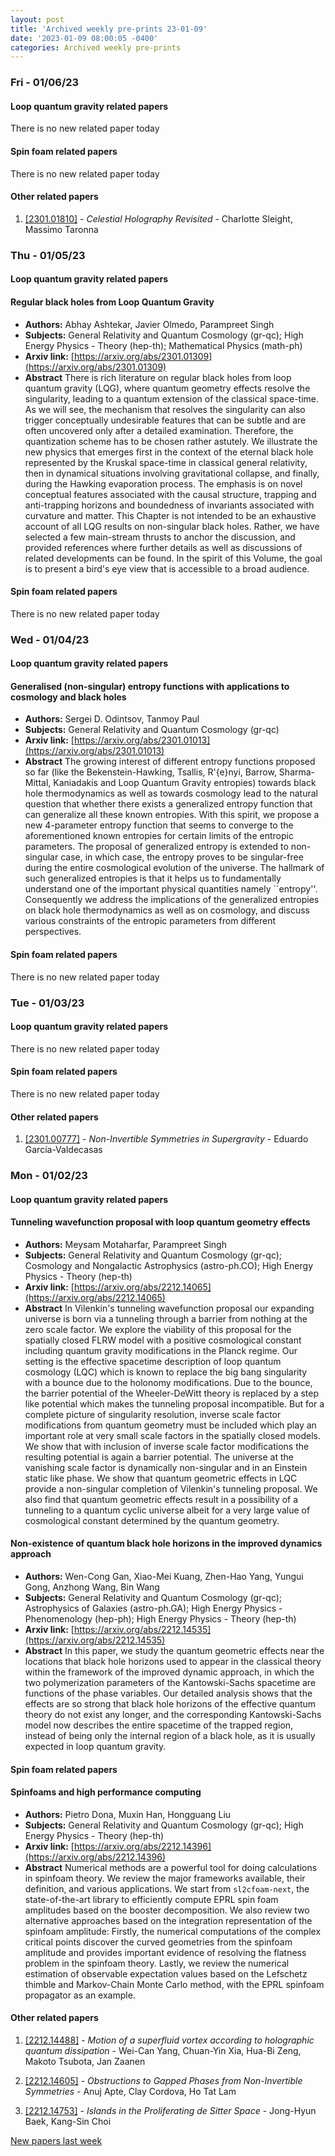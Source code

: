 ```yaml
---
layout: post
title: 'Archived weekly pre-prints 23-01-09'
date: '2023-01-09 08:00:05 -0400'
categories: Archived weekly pre-prints
---
```



### Fri - 01/06/23

#### Loop quantum gravity related papers

There is no new related paper today 

#### Spin foam related papers

There is no new related paper today 



#### Other related papers

1. [[2301.01810]](https://arxiv.org/abs/2301.01810) - *Celestial Holography Revisited* - Charlotte Sleight, Massimo Taronna



### Thu - 01/05/23

#### Loop quantum gravity related papers

#### **Regular black holes from Loop Quantum Gravity**
 - **Authors:** Abhay Ashtekar, Javier Olmedo, Parampreet Singh
 - **Subjects:** General Relativity and Quantum Cosmology (gr-qc); High Energy Physics - Theory (hep-th); Mathematical Physics (math-ph)
 - **Arxiv link:** [https://arxiv.org/abs/2301.01309](https://arxiv.org/abs/2301.01309)
 - **Abstract**
 There is rich literature on regular black holes from loop quantum gravity (LQG), where quantum geometry effects resolve the singularity, leading to a quantum extension of the classical space-time. As we will see, the mechanism that resolves the singularity can also trigger conceptually undesirable features that can be subtle and are often uncovered only after a detailed examination. Therefore, the quantization scheme has to be chosen rather astutely. We illustrate the new physics that emerges first in the context of the eternal black hole represented by the Kruskal space-time in classical general relativity, then in dynamical situations involving gravitational collapse, and finally, during the Hawking evaporation process. The emphasis is on novel conceptual features associated with the causal structure, trapping and anti-trapping horizons and boundedness of invariants associated with curvature and matter. This Chapter is not intended to be an exhaustive account of all LQG results on non-singular black holes. Rather, we have selected a few main-stream thrusts to anchor the discussion, and provided references where further details as well as discussions of related developments can be found. In the spirit of this Volume, the goal is to present a bird's eye view that is accessible to a broad audience. 

#### Spin foam related papers

There is no new related paper today 

### Wed - 01/04/23

#### Loop quantum gravity related papers

#### **Generalised (non-singular) entropy functions with applications to  cosmology and black holes**
 - **Authors:** Sergei D. Odintsov, Tanmoy Paul
 - **Subjects:** General Relativity and Quantum Cosmology (gr-qc)
 - **Arxiv link:** [https://arxiv.org/abs/2301.01013](https://arxiv.org/abs/2301.01013)
 - **Abstract**
 The growing interest of different entropy functions proposed so far (like the Bekenstein-Hawking, Tsallis, R\'{e}nyi, Barrow, Sharma-Mittal, Kaniadakis and Loop Quantum Gravity entropies) towards black hole thermodynamics as well as towards cosmology lead to the natural question that whether there exists a generalized entropy function that can generalize all these known entropies. With this spirit, we propose a new 4-parameter entropy function that seems to converge to the aforementioned known entropies for certain limits of the entropic parameters. The proposal of generalized entropy is extended to non-singular case, in which case, the entropy proves to be singular-free during the entire cosmological evolution of the universe. The hallmark of such generalized entropies is that it helps us to fundamentally understand one of the important physical quantities namely ``entropy''. Consequently we address the implications of the generalized entropies on black hole thermodynamics as well as on cosmology, and discuss various constraints of the entropic parameters from different perspectives. 

#### Spin foam related papers

There is no new related paper today 

### Tue - 01/03/23

#### Loop quantum gravity related papers

There is no new related paper today 

#### Spin foam related papers

There is no new related paper today 



#### Other related papers

1. [[2301.00777]](https://arxiv.org/abs/2301.00777) - *Non-Invertible Symmetries in Supergravity* - Eduardo García-Valdecasas



### Mon - 01/02/23

#### Loop quantum gravity related papers

#### **Tunneling wavefunction proposal with loop quantum geometry effects**
 - **Authors:** Meysam Motaharfar, Parampreet Singh
 - **Subjects:** General Relativity and Quantum Cosmology (gr-qc); Cosmology and Nongalactic Astrophysics (astro-ph.CO); High Energy Physics - Theory (hep-th)
 - **Arxiv link:** [https://arxiv.org/abs/2212.14065](https://arxiv.org/abs/2212.14065)
 - **Abstract**
 In Vilenkin's tunneling wavefunction proposal our expanding universe is born via a tunneling through a barrier from nothing at the zero scale factor. We explore the viability of this proposal for the spatially closed FLRW model with a positive cosmological constant including quantum gravity modifications in the Planck regime. Our setting is the effective spacetime description of loop quantum cosmology (LQC) which is known to replace the big bang singularity with a bounce due to the holonomy modifications. Due to the bounce, the barrier potential of the Wheeler-DeWitt theory is replaced by a step like potential which makes the tunneling proposal incompatible. But for a complete picture of singularity resolution, inverse scale factor modifications from quantum geometry must be included which play an important role at very small scale factors in the spatially closed models. We show that with inclusion of inverse scale factor modifications the resulting potential is again a barrier potential. The universe at the vanishing scale factor is dynamically non-singular and in an Einstein static like phase. We show that quantum geometric effects in LQC provide a non-singular completion of Vilenkin's tunneling proposal. We also find that quantum geometric effects result in a possibility of a tunneling to a quantum cyclic universe albeit for a very large value of cosmological constant determined by the quantum geometry. 

#### **Non-existence of quantum black hole horizons in the improved dynamics  approach**
 - **Authors:** Wen-Cong Gan, Xiao-Mei Kuang, Zhen-Hao Yang, Yungui Gong, Anzhong Wang, Bin Wang
 - **Subjects:** General Relativity and Quantum Cosmology (gr-qc); Astrophysics of Galaxies (astro-ph.GA); High Energy Physics - Phenomenology (hep-ph); High Energy Physics - Theory (hep-th)
 - **Arxiv link:** [https://arxiv.org/abs/2212.14535](https://arxiv.org/abs/2212.14535)
 - **Abstract**
 In this paper, we study the quantum geometric effects near the locations that black hole horizons used to appear in the classical theory within the framework of the improved dynamic approach, in which the two polymerization parameters of the Kantowski-Sachs spacetime are functions of the phase variables. Our detailed analysis shows that the effects are so strong that black hole horizons of the effective quantum theory do not exist any longer, and the corresponding Kantowski-Sachs model now describes the entire spacetime of the trapped region, instead of being only the internal region of a black hole, as it is usually expected in loop quantum gravity. 

#### Spin foam related papers

#### **Spinfoams and high performance computing**
 - **Authors:** Pietro Dona, Muxin Han, Hongguang Liu
 - **Subjects:** General Relativity and Quantum Cosmology (gr-qc); High Energy Physics - Theory (hep-th)
 - **Arxiv link:** [https://arxiv.org/abs/2212.14396](https://arxiv.org/abs/2212.14396)
 - **Abstract**
 Numerical methods are a powerful tool for doing calculations in spinfoam theory. We review the major frameworks available, their definition, and various applications. We start from $\texttt{sl2cfoam-next}$, the state-of-the-art library to efficiently compute EPRL spin foam amplitudes based on the booster decomposition. We also review two alternative approaches based on the integration representation of the spinfoam amplitude: Firstly, the numerical computations of the complex critical points discover the curved geometries from the spinfoam amplitude and provides important evidence of resolving the flatness problem in the spinfoam theory. Lastly, we review the numerical estimation of observable expectation values based on the Lefschetz thimble and Markov-Chain Monte Carlo method, with the EPRL spinfoam propagator as an example. 



#### Other related papers

1. [[2212.14488]](https://arxiv.org/abs/2212.14488) - *Motion of a superfluid vortex according to holographic quantum  dissipation* - Wei-Can Yang, Chuan-Yin Xia, Hua-Bi Zeng, Makoto Tsubota, Jan Zaanen

1. [[2212.14605]](https://arxiv.org/abs/2212.14605) - *Obstructions to Gapped Phases from Non-Invertible Symmetries* - Anuj Apte, Clay Cordova, Ho Tat Lam

1. [[2212.14753]](https://arxiv.org/abs/2212.14753) - *Islands in the Proliferating de Sitter Space* - Jong-Hyun Baek, Kang-Sin Choi






[New papers last week]({{site.url}}/archived/weekly/pre-prints/2023/01/02/archived_weekly_papers.html)